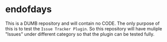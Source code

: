 # endofdays

This is a DUMB repository and will contain no CODE. The only purpose of this is to test the `Issue Tracker Plugin`. So this repository will have muliple "Issues" under different category so that the plugin can be tested fully.
